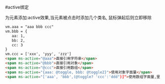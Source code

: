 #active绑定

为元素添加:active效果,当元素被点击时添加几个类名, 鼠标弹起后则立即移除

```html
vm.aaa = "aaa bbb ccc"
vm.bbb = {
   aa: 1,
   bb: 2,
   cc: 3
}
vm.ccc = ['xxx', 'yyy', 'zzz']
<span ms-active="@aaa">直接引用字符串</span>
<span ms-active="@bbb">直接引用对象</span>
<span ms-active="@ccc">直接引用数组</span>
<span ms-active="{aaa: @toggle, bbb: @toggle2}">使用对象字面量</span>
<span ms-active="['aaa', 'bbb',(@toggle? 'ccc':'ddd")]">使用数组字面量,里面可以用三元运算符</span>
```
